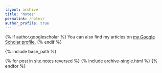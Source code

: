 ```yaml
---
layout: archive
title: "Notes"
permalink: /notes/
author_profile: true
---
```


{% if author.googlescholar %}
  You can also find my articles on <u><a href="{{author.googlescholar}}">my Google Scholar profile</a>.</u>
{% endif %}

{% include base_path %}

{% for post in site.notes reversed %}
  {% include archive-single.html %}
{% endfor %}
